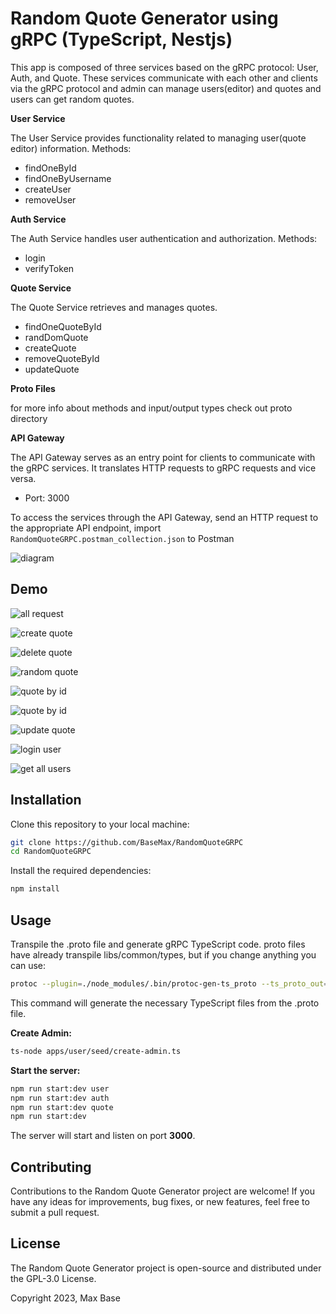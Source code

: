 # Random Quote Generator using gRPC (TypeScript, Nestjs)

This app is composed of three services based on the gRPC protocol: User, Auth, and Quote. These services communicate with each other and clients via the gRPC protocol and admin can manage users(editor) and quotes and users can get random quotes.

**User Service**

The User Service provides functionality related to managing user(quote editor) information.
Methods:

- findOneById
- findOneByUsername
- createUser
- removeUser

**Auth Service**

The Auth Service handles user authentication and authorization.
Methods:

- login
- verifyToken

**Quote Service**

The Quote Service retrieves and manages quotes.

- findOneQuoteById
- randDomQuote
- createQuote
- removeQuoteById
- updateQuote

**Proto Files**

for more info about methods and input/output types check out proto directory

**API Gateway**

The API Gateway serves as an entry point for clients to communicate with the gRPC services. It translates HTTP requests to gRPC requests and vice versa.

- Port: 3000

To access the services through the API Gateway, send an HTTP request to the appropriate API endpoint, import `RandomQuoteGRPC.postman_collection.json` to Postman

![diagram](./screenshots/diagram.png)

## Demo

![all request](./screenshots/all.png)

![create quote](./screenshots/create_quote.png)

![delete quote](./screenshots/delete_quote.png)

![random quote](./screenshots/quote_random.png)

![quote by id](./screenshots/quote_by_id_not_found.png)

![quote by id](./screenshots/quote_by_id.png)

![update quote](./screenshots/update_quote.png)

![login user](./screenshots/update_quote.png)

![get all users](./screenshots/get_all_users.png)

## Installation

Clone this repository to your local machine:

```bash
git clone https://github.com/BaseMax/RandomQuoteGRPC
cd RandomQuoteGRPC
```

Install the required dependencies:

```bash
npm install
```

## Usage

Transpile the .proto file and generate gRPC TypeScript code.
proto files have already transpile libs/common/types, but if you change anything you can use:

```bash
protoc --plugin=./node_modules/.bin/protoc-gen-ts_proto --ts_proto_out=<output> --ts_proto_opt=nestJs=true <path/to/proto/file>
```

This command will generate the necessary TypeScript files from the .proto file.

**Create Admin:**

```bash
ts-node apps/user/seed/create-admin.ts
```

**Start the server:**

```bash
npm run start:dev user
npm run start:dev auth
npm run start:dev quote
npm run start:dev
```

The server will start and listen on port **3000**.

## Contributing

Contributions to the Random Quote Generator project are welcome! If you have any ideas for improvements, bug fixes, or new features, feel free to submit a pull request.

## License

The Random Quote Generator project is open-source and distributed under the GPL-3.0 License.

Copyright 2023, Max Base
